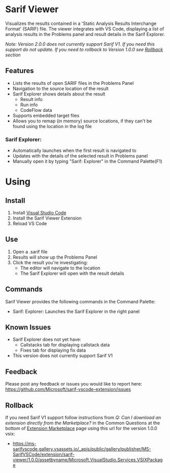 # Sarif Viewer

Visualizes the results contained in a 'Static Analysis Results Interchange Format' (SARIF) file. The viewer integrates with VS Code, displaying a list of analysis results in the Problems panel and result details in the Sarif Explorer.

*Note: Version 2.0.0 does not currently support Sarif V1. If you need this support do not update. If you need to rollback to Version 1.0.0 see [Rollback](#rollback) section*

## Features
 * Lists the results of open SARIF files in the Problems Panel
 * Navigation to the source location of the result
 * Sarif Explorer shows details about the result
    * Result info
    * Run info
    * CodeFlow data
 * Supports embedded target files
 * Allows you to remap (in memory) source locations, if they can't be found using the location in the log file

### Sarif Explorer:
 * Automatically launches when the first result is navigated to
 * Updates with the details of the selected result in Problems panel
 * Manually open it by typing "Sarif: Explorer" in the Command Palette(F1)

# Using
## Install
1. Install [Visual Studio Code](https://code.visualstudio.com/)
2. Install the Sarif Viewer Extension
3. Reload VS Code


## Use
1. Open a .sarif file
2. Results will show up the Problems Panel
3. Click the result you're investigating:
    * The editor will navigate to the location
    * The Sarif Explorer will open with the result details

## Commands
Sarif Viewer provides the following commands in the Command Palette:
 * Sarif: Explorer: Launches the Sarif Explorer in the right panel

## Known Issues
 * Sarif Explorer does not yet have: 
    * Callstacks tab for displaying callstack data
    * Fixes tab for displaying fix data
 * This version does not currently support Sarif V1

## Feedback
Please post any feedback or issues you would like to report here: https://github.com/Microsoft/sarif-vscode-extension/issues

## Rollback 
If you need Sarif V1 support follow instructions from *Q: Can I download an extension directly from the Marketplace?* in the Common Questions at the bottom of [Extension Marketplace](https://code.visualstudio.com/docs/editor/extension-gallery) page using this url for the version 1.0.0 vsix:
* https://ms-sarifvscode.gallery.vsassets.io/_apis/public/gallery/publisher/MS-SarifVSCode/extension/sarif-viewer/1.0.0/assetbyname/Microsoft.VisualStudio.Services.VSIXPackage

